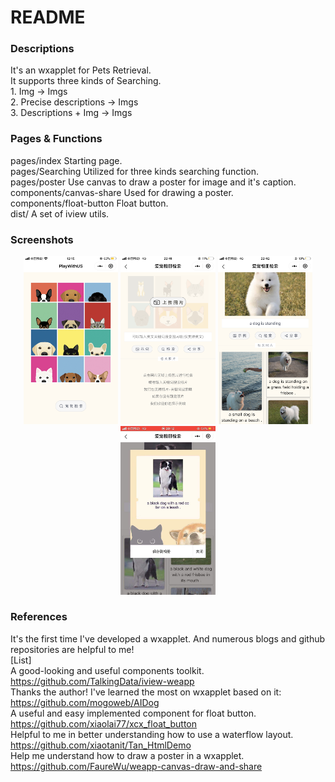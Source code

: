 # README

### Descriptions
It's an wxapplet for Pets Retrieval.  
It supports three kinds of Searching.   
    1. Img -> Imgs  
    2. Precise descriptions -> Imgs  
    3. Descriptions + Img -> Imgs 
    
    
### Pages & Functions
pages/index  Starting page.   
pages/Searching  Utilized for three kinds searching function.   
pages/poster  Use canvas to draw a poster for image and it's caption.    
components/canvas-share  Used for drawing a poster.   
components/float-button  Float button.   
dist/  A set of iview utils.   


### Screenshots
<center class="half">
<img width="30%" height="30%" src="https://github.com/FrozenIII/PetsRetrieval/blob/master/wxapplet/images/1.png"/>
<img width="30%" height="30%" src="https://github.com/FrozenIII/PetsRetrieval/blob/master/wxapplet/images/2.png"/>
<img width="30%" height="30%" src="https://github.com/FrozenIII/PetsRetrieval/blob/master/wxapplet/images/3.png"/>
<img width="30%" height="30%" src="https://github.com/FrozenIII/PetsRetrieval/blob/master/wxapplet/images/4.jpeg"/>
    </center>



### References
It's the first time I've developed a wxapplet. And numerous blogs and github repositories are helpful to me!  
[List]  
A good-looking and useful components toolkit. https://github.com/TalkingData/iview-weapp   
Thanks the author! I've learned the most on wxapplet based on it: https://github.com/mogoweb/AIDog   
A useful and easy implemented component for float button. https://github.com/xiaolai77/xcx_float_button   
Helpful to me in better understanding how to use a waterflow layout. https://github.com/xiaotanit/Tan_HtmlDemo   
Help me understand how to draw a poster in a wxapplet. https://github.com/FaureWu/weapp-canvas-draw-and-share   
